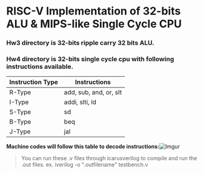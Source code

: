 # RISC-V Implementation of 32-bits ALU & MIPS-like Single Cycle CPU
### Hw3 directory is 32-bits ripple carry 32 bits ALU.
### Hw4 directory is 32-bits single cycle cpu with following instructions available.
| Instruction Type | Instructions | 
|------------------|--------------|
| R-Type | add, sub, and, or, slt | 
| I-Type | addi, slti, ld |
| S-Type | sd |
| B-Type | beq |
| J-Type | jal |
**Machine codes will follow this table to decode instructions:**![Imgur](https://i.imgur.com/rNM9IJj.png)
> You can run these .v files through icarusverilog to compile and run the .out files.
ex. iverilog -o ".outfilename" testbench.v
